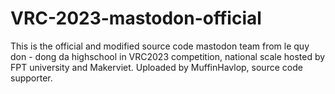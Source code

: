 # VRC-2023-mastodon-official
This is the official and modified source code mastodon team from le quy don - dong da highschool in VRC2023 competition, national scale hosted by FPT university and Makerviet.
Uploaded by MuffinHavlop, source code supporter. 
